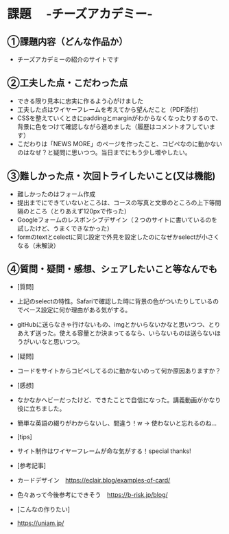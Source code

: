 # 課題　 -チーズアカデミー-

## ①課題内容（どんな作品か）
- チーズアカデミーの紹介のサイトです

## ②工夫した点・こだわった点
- できる限り見本に忠実に作るよう心がけました
- 工夫した点はワイヤーフレームを考えてから望んだこと（PDF添付）
- CSSを整えていくときにpaddingとmarginがわからなくなったりするので、背景に色をつけて確認しながら進めました（履歴はコメントオフしています）
- こだわりは「NEWS MORE」のページを作ったこと、コピペなのに動かないのはなぜ？と疑問に思いつつ。当日までにもう少し増やしたい。

## ③難しかった点・次回トライしたいこと(又は機能)
- 難しかったのはフォーム作成
- 提出までにできていないところは、コースの写真と文章のところの上下等間隔のところ（とりあえず120pxで作った）
- Googleフォームのレスポンシブデザイン（２つのサイトに書いているのを試したけど、うまくできなかった）
- formのtextとcelectに同じ設定で外見を設定したのになぜかselectが小さくなる（未解決）

## ④質問・疑問・感想、シェアしたいこと等なんでも
- [質問]
- 上記のselectの特性。Safariで確認した時に背景の色がついたりしているのでベース設定に何か理由がある気がする。
- gitHubに送らなきゃ行けないもの、imgとかいらないかなと思いつつ、とりあえず送った。使える容量とか決まってるなら、いらないものは送らないほうがいいなと思いつつ。
  
- [疑問]
- コードをサイトからコピペしてるのに動かないのって何か原因ありますか？
  
- [感想]
- なかなかヘビーだったけど、できたことで自信になった。講義動画がかなり役に立ちました。
- 簡単な英語の綴りがわからないし、間違う！w → 使わないと忘れるのね…
  
- [tips]
- サイト制作はワイヤーフレームが命な気がする！special thanks!
  
- [参考記事]
- カードデザイン　https://eclair.blog/examples-of-card/
- 色々あって今後参考にできそう　https://b-risk.jp/blog/


- [こんなの作りたい]
- https://uniam.jp/
  